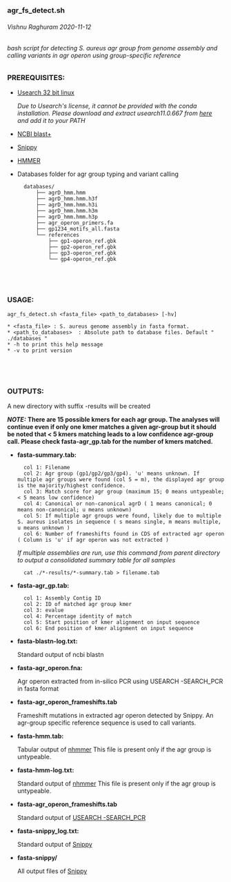 ### agr_fs_detect.sh 
###### Vishnu Raghuram 2020-11-12 
###### bash script for detecting S. aureus agr group from genome assembly and calling variants in agr operon using group-specific reference


### PREREQUISITES:
* [Usearch 32 bit linux](https://drive5.com/usearch/)

	*Due to Usearch's license, it cannot be provided with the conda installation. Please download and extract usearch11.0.667 from [here](https://www.drive5.com/downloads/usearch11.0.667_i86linux32.gz) and add it to your PATH*
	
* [NCBI blast+](https://ftp.ncbi.nlm.nih.gov/blast/executables/blast+/LATEST/)
	
* [Snippy](https://github.com/tseemann/snippy)
	
* [HMMER](http://hmmer.org/)
	
* Databases folder for agr group typing and variant calling
		
		databases/
			├── agrD_hmm.hmm
			├── agrD_hmm.hmm.h3f
			├── agrD_hmm.hmm.h3i
			├── agrD_hmm.hmm.h3m
			├── agrD_hmm.hmm.h3p
			├── agr_operon_primers.fa
			├── gp1234_motifs_all.fasta
			└── references
				├── gp1-operon_ref.gbk
				├── gp2-operon_ref.gbk
				├── gp3-operon_ref.gbk
				└── gp4-operon_ref.gbk

			
&nbsp;	
---

### USAGE:
	agr_fs_detect.sh <fasta_file> <path_to_databases> [-hv]
	
	* <fasta_file> : S. aureus genome assembly in fasta format. 
	* <path_to_databases>  : Absolute path to database files. Default " ./databases "
	* -h to print this help message
	* -v to print version
&nbsp;
---

### OUTPUTS:

A new directory with suffix -results  will be created

***NOTE:*** **There are 15 possible kmers for each agr group. The analyses will continue even if only one kmer matches a given agr-group but it should be noted that < 5 kmers matching leads to a low confidence agr-group call. Please check fasta-agr_gp.tab for the number of kmers matched.** 

* **fasta-summary.tab:**

		col 1: Filename
		col 2: Agr group (gp1/gp2/gp3/gp4). 'u' means unknown. If multiple agr groups were found (col 5 = m), the displayed agr group is the majority/highest confidence. 
		col 3: Match score for agr group (maximum 15; 0 means untypeable; < 5 means low confidence)
		col 4: Canonical or non-canonical agrD ( 1 means canonical; 0 means non-canonical; u means unknown)
		col 5: If multiple agr groups were found, likely due to multiple S. aureus isolates in sequence ( s means single, m means multiple, u means unknown )
		col 6: Number of frameshifts found in CDS of extracted agr operon ( Column is 'u' if agr operon was not extracted )
		
	*If multiple assemblies are run, use this command from parent directory to output a consolidated summary table for all samples*
	
		cat ./*-results/*-summary.tab > filename.tab
		
* **fasta-agr_gp.tab:** 

		col 1: Assembly Contig ID
		col 2: ID of matched agr group kmer
		col 3: evalue
		col 4: Percentage identity of match
		col 5: Start position of kmer alignment on input sequence
		col 6: End position of kmer alignment on input sequence
	
* **fasta-blastn-log.txt:**

	Standard output of ncbi blastn 
		
* **fasta-agr_operon.fna:**

	Agr operon extracted from in-silico PCR using USEARCH -SEARCH_PCR in fasta format
	
* **fasta-agr_operon_frameshifts.tab**

	Frameshift mutations in extracted agr operon detected by Snippy. An agr-group specific reference sequence is used to call variants. 
	
* **fasta-hmm.tab:**

	Tabular output of [nhmmer](http://hmmer.org/documentation.html)
	This file is present only if the agr group is untypeable. 
		
* **fasta-hmm-log.txt:**

	Standard output of [nhmmer](http://hmmer.org/documentation.html)
	This file is present only if the agr group is untypeable. 
		
* **fasta-agr_operon_frameshifts.tab**

	Standard output of [USEARCH -SEARCH_PCR](https://drive5.com/usearch/manual/cmd_search_pcr.html)
	
* **fasta-snippy_log.txt:**
		
	Standard output of [Snippy](https://github.com/tseemann/snippy)
		
* **fasta-snippy/**
	
	All output files of [Snippy](https://github.com/tseemann/snippy)
